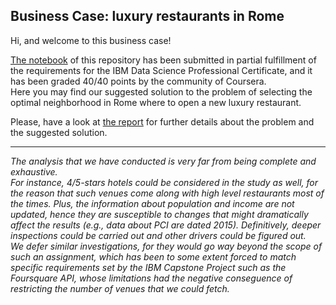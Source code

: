 ## Business Case: luxury restaurants in Rome  

Hi, and welcome to this business case!  

[The notebook](https://github.com/andrea-dm/Luxury-Restaurants-in-Rome/blob/master/solution.ipynb) of this repository has been submitted in partial fulfillment of the requirements for the IBM Data Science Professional Certificate, and it has been graded 40/40 points by the community of Coursera.  
Here you may find our suggested solution to the problem of selecting the optimal neighborhood in Rome where to open a new luxury restaurant.

Please, have a look at [the report](https://github.com/andrea-dm/Luxury-Restaurants-in-Rome/blob/master/report.md) for further details about the problem and the suggested solution.  

---------------------------------------

_The analysis that we have conducted is very far from being complete and exhaustive.  
For instance, 4/5-stars hotels could be considered in the study as well, for the reason that such venues come along with high level restaurants most of the times. Plus, the information about population and income are not updated, hence they are susceptible to changes that might dramatically affect the results (e.g., data about PCI are dated 2015). Definitively, deeper inspections could be carried out and other drivers could be figured out.  
We defer similar investigations, for they would go way beyond the scope of such an assignment, which has been to some extent forced to match specific requirements set by the IBM Capstone Project such as the Foursquare API, whose limitations had the negative conseguence of restricting the number of venues that we could fetch._

